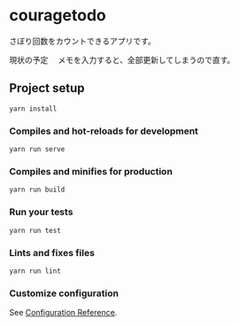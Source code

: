 # couragetodo
さぼり回数をカウントできるアプリです。

現状の予定　
メモを入力すると、全部更新してしまうので直す。
## Project setup
```
yarn install
```

### Compiles and hot-reloads for development
```
yarn run serve
```

### Compiles and minifies for production
```
yarn run build
```

### Run your tests
```
yarn run test
```

### Lints and fixes files
```
yarn run lint
```

### Customize configuration
See [Configuration Reference](https://cli.vuejs.org/config/).
